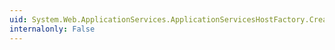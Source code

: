 ```yaml
---
uid: System.Web.ApplicationServices.ApplicationServicesHostFactory.CreateServiceHost(System.Type,System.Uri[])
internalonly: False
---
```


